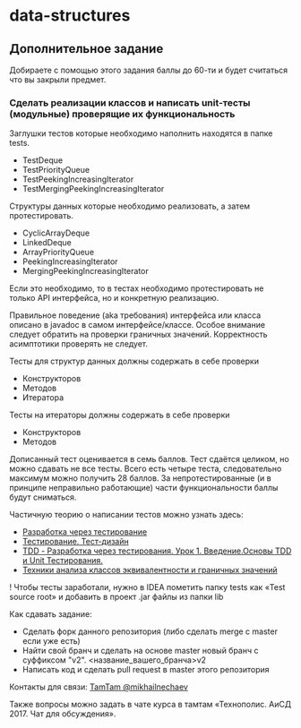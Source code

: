# data-structures

## Дополнительное задание

Добираете с помощью этого задания баллы до 60-ти и будет считаться что вы закрыли предмет.

### Сделать реализации классов и написать unit-тесты (модульные) проверящие их функциональность

Заглушки тестов которые необходимо наполнить находятся в папке tests.
- TestDeque
- TestPriorityQueue
- TestPeekingIncreasingIterator
- TestMergingPeekingIncreasingIterator

Структуры данных которые необходимо реализовать, а затем протестировать.
- CyclicArrayDeque
- LinkedDeque
- ArrayPriorityQueue
- PeekingIncreasingIterator
- MergingPeekingIncreasingIterator

Если это необходимо, то в тестах необходимо протестировать не только API интерфейса, но и конкретную реализацию.

Правильное поведение (aka требования) интерфейса или класса описано в javadoc в самом интерфейсе/классе.
Особое внимание следует обратить на проверки граничных значений.
Корректность асимптотики проверять не следует.

Тесты для структур данных должны содержать в себе проверки
- Конструкторов
- Методов
- Итератора

Тесты на итераторы должны содержать в себе проверки
- Конструкторов
- Методов

Дописанный тест оценивается в семь баллов.
Тест сдаётся целиком, но можно сдавать не все тесты.
Всего есть четыре теста, следовательно максимум можно получить 28 баллов.
За непротестированные (и в принципе неправильно работающие) части функциональности баллы будут сниматься.

Частичную теорию о написании тестов можно узнать здесь:
- [Разработка через тестирование](https://ru.wikipedia.org/wiki/Разработка_через_тестирование)
- [Тестирование. Тест-дизайн](https://youtu.be/R0l9ncLEdCQ)
- [TDD - Разработка через тестирования. Урок 1. Введение.Основы TDD и Unit Тестирования.](https://www.youtube.com/watch?v=IaU6UAdEsjk)
- [Техники анализа классов эквивалентности и граничных значений](http://33testers.blogspot.ru/2013/07/blog-post_27.html)

! Чтобы тесты заработали, нужно в IDEA пометить папку tests как «Test source root» и добавить в проект .jar файлы из папки lib 

Как сдавать задание:
- Сделать форк данного репозитория (либо сделать merge с master если уже есть)
- Найти свой бранч и сделать на основе master новый бранч с суффиксом "v2". <название_вашего_бранча>v2
- Написать код и сделать pull request в master этого репозитория

Контакты для связи: [TamTam @mikhailnechaev](https://tamtam.chat/mikhailnechaev)

Также вопросы можно задать в чате курса в тамтам «Технополис. АиСД 2017. Чат для обсуждения».